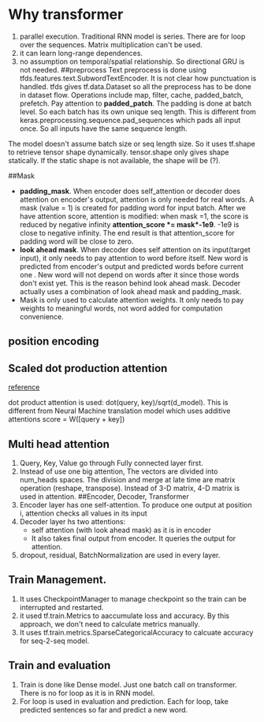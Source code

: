 # Why transformer
1. parallel execution. Traditional RNN model is series.  There are for loop over the sequences. Matrix 
   multiplication can't be used. 
2. it can learn long-range dependences.
3. no assumption on temporal/spatial relationship. So directional GRU is not needed.
##preprocess
Text preprocess is done using tfds.features.text.SubwordTextEncoder. It is not clear how punctuation is handled.
tfds gives tf.data.Dataset so all the preprocess has to be done in dataset flow. Operations include map, filter, 
cache, padded_batch, prefetch. Pay attention to **padded_patch**. The padding is done at batch level. So each 
batch has its own unique seq length. This is different from keras.preprocessing.sequence.pad_sequences which 
pads all input once. So all inputs have the same sequence length. 

The model doesn't assume batch size or seq length size. So it uses tf.shape to retrieve tensor shape dynamically. 
tensor.shape only gives shape statically. If the static shape is not available, the shape will be (?). 

##Mask
* **padding_mask**. When encoder does self_attention or decoder does attention on encoder's output, attention
  is only needed for  real words. A mask (value = 1) is created for padding word for input batch. 
  After we have attention score, attention is modified: when mask =1, the score is reduced by negative infinity
  **attention_score \*= mask\*-1e9**. -1e9 is close to negative infinity. The end result is that attention_score 
  for padding word will be close to zero.
* **look ahead mask**. When decoder does self attention on its input(target input), it only needs to pay 
  attention to word before itself.  New word is predicted from encoder's output and predicted words before 
  current one . New word will not depend on words after it since those words don't exist yet.  This is the 
  reason behind look ahead mask.  Decoder actually uses a combination of look ahead mask and padding_mask. 
* Mask is only used to calculate attention weights. It only needs to pay weights to meaningful words, not word
  added for computation convenience. 
## position encoding

## Scaled dot production attention
[reference](https://lilianweng.github.io/lil-log/2018/06/24/attention-attention.html#a-family-of-attention-mechanisms)

dot product attention is used: dot(query, key)/sqrt(d_model). This is different from Neural Machine translation
model which uses additive attentions score = W([query + key])

## Multi head attention  
1. Query, Key, Value go through Fully connected layer first. 
2. Instead of use one big attention, The vectors are divided into num_heads spaces. The division and merge at late time
   are matrix operation (reshape, transpose). Instead of 3-D matrix, 4-D matrix is used in attention. 
##Encoder, Decoder, Transformer
1. Encoder layer has one self-attention. To produce one output at position i, attention checks all values in its input
2. Decoder layer hs two attentions: 
   + self attention (with look ahead mask) as it is in encoder
   + It also takes final output from encoder. It queries the output for attention.
3. dropout, residual, BatchNormalization are used in every layer.

## Train Management.
1. It uses CheckpointManager to manage checkpoint so the train can be interrupted and restarted.
2. it used tf.train.Metrics to aaccumulate loss and accuracy. By this approach, we don't need to calculate
  metrics manually.
3. It uses tf.train.metrics.SparseCategoricalAccuracy to calcuate accuracy for seq-2-seq model.

## Train and evaluation
1. Train is done like Dense model. Just one batch call on transformer. There is no for loop as it is in RNN model.
2. For loop is used in evaluation and prediction.  Each for loop, take predicted sentences so far and predict a 
   new word.
 